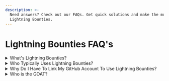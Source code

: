 ```yaml
---
description: >-
  Need answers? Check out our FAQs. Get quick solutions and make the most of our
  Lightning Bounties.
---
```


# Lightning Bounties FAQ's

<details>

<summary>What's Lightning Bounties?</summary>

Lightning Bounties is a Bitcoin-powered bug bounty platform that seamlessly integrates with GitHub’s familiar workflows, allowing developers to earn Bitcoin for fixing bugs and contributing to open-source projects.

Getting started is simple—no installations or complicated setups required. Just visit [**app.lightningbounties.com**](https://app.lightningbounties.com/), log in with your GitHub account, and you’re ready to post or solve bounties instantly. Lightning Bounties makes it easy for anyone to contribute their skills, support open-source innovation, and get rewarded in Bitcoin.&#x20;

</details>

<details>

<summary>Who Typically Uses Lightning Bounties?</summary>

Lightning Bounties caters to two primary groups: <mark style="background-color:orange;">developers</mark> and <mark style="background-color:green;">organizations</mark>.

<mark style="background-color:orange;">**Developers**</mark> can showcase their skills, earn Bitcoin, and contribute to the growth of web3 technology.

<mark style="background-color:green;">**Organizations**</mark> can tap into a talented pool of developers to improve the quality and security of their software projects.

</details>

<details>

<summary>Why Do I Have To Link My GitHub Account To Use Lightning Bounties?</summary>

Linking your GitHub account to Lightning Bounties is necessary for several reasons:

<img src="../../.gitbook/assets/image (10).png" alt="" data-size="original">

**TLDR:** _Linking your GitHub account streamlines bug hunting, promotes collaboration, and ensures proper reward distribution._

</details>

<details>

<summary>Who is the GOAT?</summary>

Satoshi, obvi

</details>









